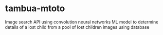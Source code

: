 # tambua-mtoto
Image search API using convolution neural networks ML model to determine details of a lost child from a pool of lost children images using database
